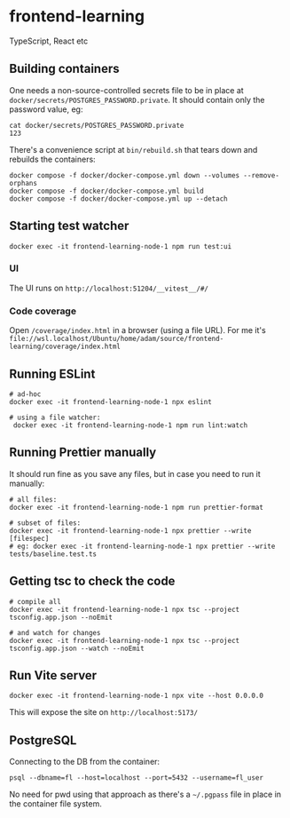 # frontend-learning

TypeScript, React etc

## Building containers

One needs a non-source-controlled secrets file to be in place at `docker/secrets/POSTGRES_PASSWORD.private`.
It should contain only the password value, eg:

```
cat docker/secrets/POSTGRES_PASSWORD.private
123
```

There's a convenience script at `bin/rebuild.sh` that tears down and rebuilds the containers:

```
docker compose -f docker/docker-compose.yml down --volumes --remove-orphans
docker compose -f docker/docker-compose.yml build
docker compose -f docker/docker-compose.yml up --detach
```

## Starting test watcher

```
docker exec -it frontend-learning-node-1 npm run test:ui
```

### UI

The UI runs on `http://localhost:51204/__vitest__/#/`

### Code coverage

Open `/coverage/index.html` in a browser (using a file URL).
For me it's `file://wsl.localhost/Ubuntu/home/adam/source/frontend-learning/coverage/index.html`

## Running ESLint

```
# ad-hoc
docker exec -it frontend-learning-node-1 npx eslint

# using a file watcher:
 docker exec -it frontend-learning-node-1 npm run lint:watch
```

## Running Prettier manually

It should run fine as you save any files, but in case you need to run it manually:

```
# all files:
docker exec -it frontend-learning-node-1 npm run prettier-format

# subset of files:
docker exec -it frontend-learning-node-1 npx prettier --write [filespec]
# eg: docker exec -it frontend-learning-node-1 npx prettier --write tests/baseline.test.ts
```

## Getting tsc to check the code

```
# compile all
docker exec -it frontend-learning-node-1 npx tsc --project tsconfig.app.json --noEmit

# and watch for changes
docker exec -it frontend-learning-node-1 npx tsc --project tsconfig.app.json --watch --noEmit
```

## Run Vite server

```
docker exec -it frontend-learning-node-1 npx vite --host 0.0.0.0
```

This will expose the site on `http://localhost:5173/`

## PostgreSQL

Connecting to the DB from the container:

```
psql --dbname=fl --host=localhost --port=5432 --username=fl_user
```

No need for pwd using that approach as there's a `~/.pgpass` file in place in the container file system.
